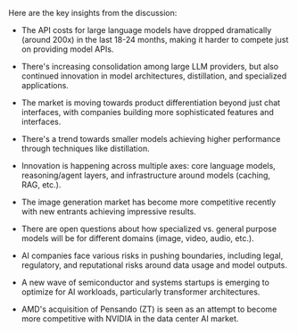 Here are the key insights from the discussion:

- The API costs for large language models have dropped dramatically (around 200x) in the last 18-24 months, making it harder to compete just on providing model APIs.

- There's increasing consolidation among large LLM providers, but also continued innovation in model architectures, distillation, and specialized applications.

- The market is moving towards product differentiation beyond just chat interfaces, with companies building more sophisticated features and interfaces.

- There's a trend towards smaller models achieving higher performance through techniques like distillation.

- Innovation is happening across multiple axes: core language models, reasoning/agent layers, and infrastructure around models (caching, RAG, etc.).

- The image generation market has become more competitive recently with new entrants achieving impressive results.

- There are open questions about how specialized vs. general purpose models will be for different domains (image, video, audio, etc.).

- AI companies face various risks in pushing boundaries, including legal, regulatory, and reputational risks around data usage and model outputs.

- A new wave of semiconductor and systems startups is emerging to optimize for AI workloads, particularly transformer architectures.

- AMD's acquisition of Pensando (ZT) is seen as an attempt to become more competitive with NVIDIA in the data center AI market.